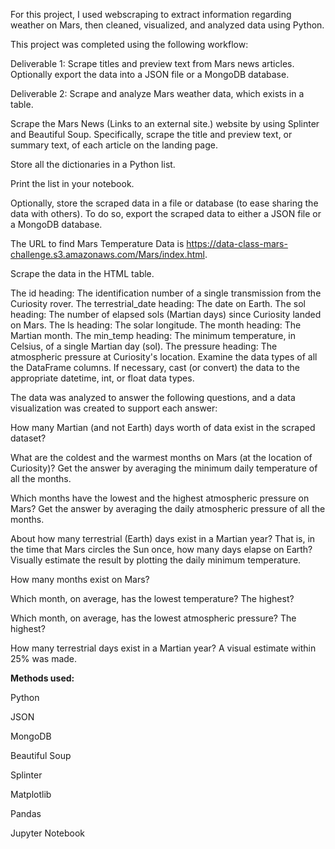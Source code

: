 For this project, I used webscraping to extract information regarding weather on Mars, then cleaned, visualized, and analyzed data using Python. 

This project was completed using the following workflow:

Deliverable 1: Scrape titles and preview text from Mars news articles. Optionally export the data into a JSON file or a MongoDB database.

Deliverable 2: Scrape and analyze Mars weather data, which exists in a table.

Scrape the Mars News (Links to an external site.) website by using Splinter and Beautiful Soup. Specifically, scrape the title and preview text, or summary text, of each article on the landing page.

Store all the dictionaries in a Python list.

Print the list in your notebook.

Optionally, store the scraped data in a file or database (to ease sharing the data with others). To do so, export the scraped data to either a JSON file or a MongoDB database.

The URL to find Mars Temperature Data is https://data-class-mars-challenge.s3.amazonaws.com/Mars/index.html.

Scrape the data in the HTML table. 

The id heading: The identification number of a single transmission from the Curiosity rover.
The terrestrial_date heading: The date on Earth.
The sol heading: The number of elapsed sols (Martian days) since Curiosity landed on Mars.
The ls heading: The solar longitude.
The month heading: The Martian month.
The min_temp heading: The minimum temperature, in Celsius, of a single Martian day (sol).
The pressure heading: The atmospheric pressure at Curiosity's location.
Examine the data types of all the DataFrame columns. If necessary, cast (or convert) the data to the appropriate datetime, int, or float data types.


The data was analyzed to answer the following questions, and a data visualization was created to support each answer: 

How many Martian (and not Earth) days worth of data exist in the scraped dataset?

What are the coldest and the warmest months on Mars (at the location of Curiosity)? Get the answer by averaging the minimum daily temperature of all the months. 

Which months have the lowest and the highest atmospheric pressure on Mars? Get the answer by averaging the daily atmospheric pressure of all the months. 

About how many terrestrial (Earth) days exist in a Martian year? That is, in the time that Mars circles the Sun once, how many days elapse on Earth? Visually estimate the result by plotting the daily minimum temperature.

How many months exist on Mars?

Which month, on average, has the lowest temperature? The highest?

Which month, on average, has the lowest atmospheric pressure? The highest?

How many terrestrial days exist in a Martian year? A visual estimate within 25% was made.


**Methods used:**

Python

JSON 

MongoDB

Beautiful Soup

Splinter

Matplotlib

Pandas

Jupyter Notebook

